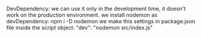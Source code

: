 DevDependency: we can use it only in the development time, it doesn't work on the production environment.
we install nodemon as devDependency: npm i -D nodemon
we make this settings in package.json file inside the script object: "dev": "nodemon src/index.js"

<!--* we install prettier: npm i -D prettier
we create .prettierrc for the prettier settings 
we create .prettierignore to tell the prettier to ignore or do not apply your settings to these files -->